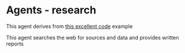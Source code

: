 # Agents - research

This agent derives from [this excellent code](https://github.com/yoheinakajima/ditto) example

This agent searches the web for sources and data and provides written reports